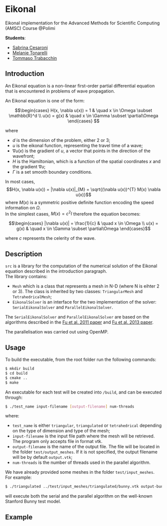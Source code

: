 # Eikonal 
Eikonal implementation for the Advanced Methods for Scientific Computing (AMSC) Course @Polimi

**Students**:
- [Sabrina Cesaroni](https://github.com/SabrinaCesaroni)
- [Melanie Tonarelli](https://github.com/melanie-t27)
- [Tommaso Trabacchin](https://github.com/tommasotrabacchinpolimi) 

## Introduction
An Eikonal equation is a non-linear first-order partial differential equation 
that is encountered in problems of wave propagation. <br>

An Eikonal equation is one of the form:

$$\begin{cases} 
H(x, \nabla u(x)) = 1 & \quad x \in \Omega \subset \mathbb{R}^d \\  
u(x) = g(x) & \quad x \in \Gamma \subset \partial\Omega 
\end{cases} $$

where 
- $d$ is the dimension of the problem, either 2 or 3;
- $u$ is the eikonal function, representing the travel time of a wave;
- $\nabla u(x)$ is the gradient of $u$, a vector that points in the direction of the wavefront;
- $H$ is the Hamiltonian, which is a function of the spatial coordinates $x$ and the gradient $\nabla u$;
- $\Gamma$ is a set smooth boundary conditions.

In most cases, 
$$H(x, \nabla u(x)) = |\nabla u(x)|_{M} = \sqrt{(\nabla u(x))^{T} M(x) \nabla u(x)}$$
where $M(x)$ is a symmetric positive definite function encoding the speed information on $\Omega$. <br> 
In the simplest cases, $M(x) = c^2 I$ therefore the equation becomes:

$$\begin{cases}
|\nabla u(x)| = \frac{1}{c} & \quad x \in \Omega \\  
u(x) = g(x) & \quad x \in \Gamma \subset \partial\Omega
\end{cases}$$

where $c$ represents the celerity of the wave.

## Description

`src` is a library for the computation of the numerical solution of the Eikonal equation described in the introduction paragraph. <br>
The library contains:
- `Mesh` which is a class that represents a mesh in N-D (where N is eihter 2 or 3). The class is inherited by two classes: `TriangularMesh` and `TetrahedricalMesh`;
- `EikonalSolver` is an interface for the two implementation of the solver: `SerialEikonalSolver` and `ParallelEikonalSolver`.

The `SerialEikonalSolver` and `ParallelEikonalSolver` are based on the algorithms described in the [Fu et al. 2011 paper](bibliography/FuEtAl-2011-AFastIterativeMethodForSolvingTheEikonalEqOnTriangulatedSurfaces.pdf) and [Fu et al. 2013 paper](bibliography/FuEtAl-2013-AFastIterativeMethodForSolvingTheEikonalEqOnTethrahedralMeshes.pdf). <br>

The parallelisation was carried out using OpenMP.

## Usage
To build the executable, from the root folder run the following commands:
```bash
$ mkdir build
$ cd build
$ cmake ..
$ make
```
An executable for each test will be created into `/build`, and can be executed through:
```bash
$ ./test_name input-filename [output-filename] num-threads
```
where:
- `test_name` is either `triangular`, `triangulated` or `tetrahedrical` depending on the type of dimension and type of the mesh;
- `input-filename` is the input file path where the mesh will be retrieved. The program only accepts file in format vtk.
- `output-filename` is the name of the output file. The file will be located in the folder `test/output_meshes`. If it is not specified,
    the output filename will be by default `output.vtk`;
- `num-threads` is the number of threads used in the parallel algorithm.

We have already provided some meshes in the folder `test/input_meshes`. For example:
```bash
$ ./triangulated ../test/input_meshes/triangulated/bunny.vtk output-bunny 4
```
will execute both the serial and the parallel algorithm on the well-known Stanford Bunny test model.

## Example
